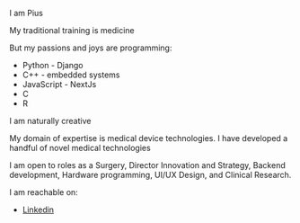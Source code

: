 I am Pius

My traditional training is medicine

But my passions and joys are programming:
- Python - Django
- C++ - embedded systems
- JavaScript - NextJs
- C
- R

I am naturally creative

My domain of expertise is medical device technologies. I have developed a handful of novel medical technologies

I am open to roles as a Surgery, Director Innovation and Strategy, Backend development, Hardware programming, UI/UX Design,  and Clinical Research.

I am reachable on:
- [Linkedin](https://www.linkedin.com/in/pius-atwau-m-d/)

<!---
piusatwau/piusatwau is a ✨ special ✨ repository because its `README.md` (this file) appears on your GitHub profile.
You can click the Preview link to take a look at your changes.
--->
